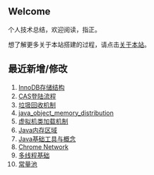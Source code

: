 ## Welcome

个人技术总结，欢迎阅读，指正。

想了解更多关于本站搭建的过程，请点击[关于本站](_docs/AboutMe.md)。

## 最近新增/修改
1. [InnoDB存储结构](Database/Mysql/innodb_storage_structure.md)
2. [CAS登陆流程](JavaEE/CAS/cas_login.md)
3. [垃圾回收机制](JavaSE/JavaVirtualMachine/garbage_collection_mechanism.md)
4. [java_object_memory_distribution](JavaSE/JavaVirtualMachine/java_object_memory_distribution.md)
5. [虚拟机类加载机制](JavaSE/JavaVirtualMachine/calss_loading_mechanism.md)
6. [Java内存区域](JavaSE/JavaVirtualMachine/java_memory_area.md)
7. [Java基础工具与概念](JavaSE/java_basics.md)
8. [Chrome Network](Tool/Chrome/chrome_network.md)
9. [多线程基础](JavaSE/MultiThread/multi_thread_basics.md)
10. [常量池](JavaSE/JavaVirtualMachine/constant_pool.md)

